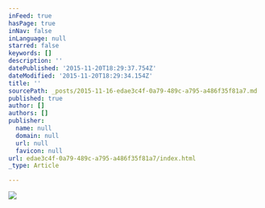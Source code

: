 ```yaml
---
inFeed: true
hasPage: true
inNav: false
inLanguage: null
starred: false
keywords: []
description: ''
datePublished: '2015-11-20T18:29:37.754Z'
dateModified: '2015-11-20T18:29:34.154Z'
title: ''
sourcePath: _posts/2015-11-16-edae3c4f-0a79-489c-a795-a486f35f81a7.md
published: true
author: []
authors: []
publisher:
  name: null
  domain: null
  url: null
  favicon: null
url: edae3c4f-0a79-489c-a795-a486f35f81a7/index.html
_type: Article

---
```

![](https://the-grid-user-content.s3-us-west-2.amazonaws.com/f02d0b2e-8e8d-4522-ae47-e3de366bd5d5.JPG)